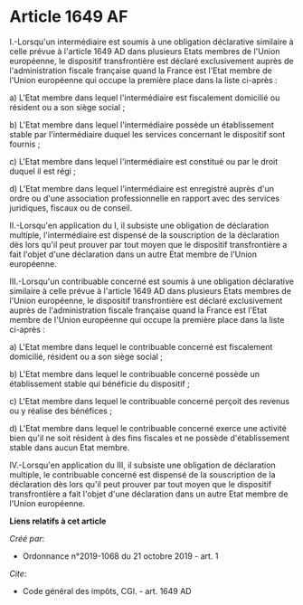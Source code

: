 # Article 1649 AF

I.-Lorsqu'un intermédiaire est soumis à une obligation déclarative similaire à celle prévue à l'article 1649 AD dans
plusieurs Etats membres de l'Union européenne, le dispositif transfrontière est déclaré exclusivement auprès de
l'administration fiscale française quand la France est l'Etat membre de l'Union européenne qui occupe la première place dans
la liste ci-après : 

a) L'Etat membre dans lequel l'intermédiaire est fiscalement domicilié ou résident ou a son siège social ; 

b) L'Etat membre dans lequel l'intermédiaire possède un établissement stable par l'intermédiaire duquel les services
concernant le dispositif sont fournis ; 

c) L'Etat membre dans lequel l'intermédiaire est constitué ou par le droit duquel il est régi ; 

d) L'Etat membre dans lequel l'intermédiaire est enregistré auprès d'un ordre ou d'une association professionnelle en rapport
avec des services juridiques, fiscaux ou de conseil. 

II.-Lorsqu'en application du I, il subsiste une obligation de déclaration multiple, l'intermédiaire est dispensé de la
souscription de la déclaration dès lors qu'il peut prouver par tout moyen que le dispositif transfrontière a fait l'objet
d'une déclaration dans un autre Etat membre de l'Union européenne. 

III.-Lorsqu'un contribuable concerné est soumis à une obligation déclarative similaire à celle prévue à l'article 1649 AD
dans plusieurs Etats membres de l'Union européenne, le dispositif transfrontière est déclaré exclusivement auprès de
l'administration fiscale française quand la France est l'Etat membre de l'Union européenne qui occupe la première place dans
la liste ci-après : 

a) L'Etat membre dans lequel le contribuable concerné est fiscalement domicilié, résident ou a son siège social ; 

b) L'Etat membre dans lequel le contribuable concerné possède un établissement stable qui bénéficie du dispositif ; 

c) L'Etat membre dans lequel le contribuable concerné perçoit des revenus ou y réalise des bénéfices ; 

d) L'Etat membre dans lequel le contribuable concerné exerce une activité bien qu'il ne soit résident à des fins fiscales et
ne possède d'établissement stable dans aucun Etat membre. 

IV.-Lorsqu'en application du III, il subsiste une obligation de déclaration multiple, le contribuable concerné est dispensé
de la souscription de la déclaration dès lors qu'il peut prouver par tout moyen que le dispositif transfrontière a fait
l'objet d'une déclaration dans un autre Etat membre de l'Union européenne.

**Liens relatifs à cet article**

_Créé par_:

  - Ordonnance n°2019-1068 du 21 octobre 2019 - art. 1

_Cite_:

  - Code général des impôts, CGI. - art. 1649 AD
